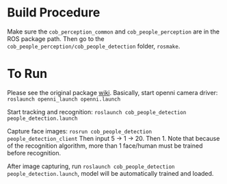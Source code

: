Build Procedure
===============

Make sure the `cob_perception_common` and `cob_people_perception` are in the ROS package path. Then go to the `cob_people_perception/cob_people_detection` folder, `rosmake`. 


To Run
======
Please see the original package [wiki](http://wiki.ros.org/cob_people_detection).
Basically, start openni camera driver:
`roslaunch openni_launch openni.launch`

Start tracking and recognition:
`roslaunch cob_people_detection people_detection.launch`

Capture face images:
`rosrun cob_people_detection people_detection_client`
Then input 5 -> 1 -> 20.
Then 1. Note that because of the recognition algorithm, more than 1 face/human must be trained before recognition. 

After image capturing, run `roslaunch cob_people_detection people_detection.launch`, model will be automatically trained and loaded. 


